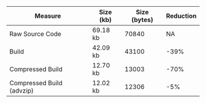 | Measure | Size (kb) | Size (bytes) | Reduction |
| --- | --- | --- | --- |
| Raw Source Code | 69.18 kb | 70840 | NA |
| Build | 42.09 kb | 43100 | -39% |
| Compressed Build | 12.70 kb | 13003 | -70% |
| Compressed Build (advzip) | 12.02 kb | 12306 | -5% |
